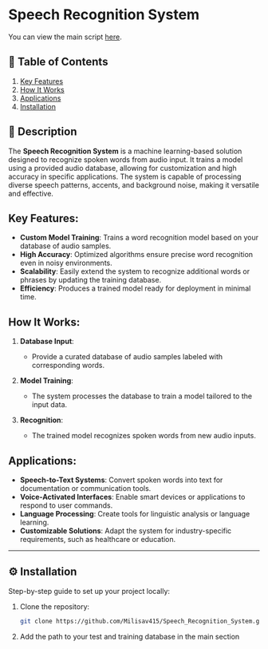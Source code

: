 # Speech Recognition System

You can view the main script [here](https://raw.githubusercontent.com/Milisav415/Speech_Recognition_System/refs/heads/main/main.py).

## 📂 Table of Contents

1. [Key Features](#key-features)
2. [How It Works](#how-it-works)
3. [Applications](#applications)
4. [Installation](#installation)

## 🚀 Description

The **Speech Recognition System** is a machine learning-based solution designed to recognize spoken words from audio input. It trains a model using a provided audio database, allowing for customization and high accuracy in specific applications. The system is capable of processing diverse speech patterns, accents, and background noise, making it versatile and effective.

## Key Features:
- **Custom Model Training**: Trains a word recognition model based on your database of audio samples.
- **High Accuracy**: Optimized algorithms ensure precise word recognition even in noisy environments.
- **Scalability**: Easily extend the system to recognize additional words or phrases by updating the training database.
- **Efficiency**: Produces a trained model ready for deployment in minimal time.

## How It Works:
1. **Database Input**: 
   - Provide a curated database of audio samples labeled with corresponding words.
   
2. **Model Training**: 
   - The system processes the database to train a model tailored to the input data.

3. **Recognition**: 
   - The trained model recognizes spoken words from new audio inputs.

## Applications:
- **Speech-to-Text Systems**: Convert spoken words into text for documentation or communication tools.
- **Voice-Activated Interfaces**: Enable smart devices or applications to respond to user commands.
- **Language Processing**: Create tools for linguistic analysis or language learning.
- **Customizable Solutions**: Adapt the system for industry-specific requirements, such as healthcare or education.

---

## ⚙️ Installation

Step-by-step guide to set up your project locally:
1. Clone the repository:
   ```bash
   git clone https://github.com/Milisav415/Speech_Recognition_System.git
2. Add the path to your test and training database in the main section
